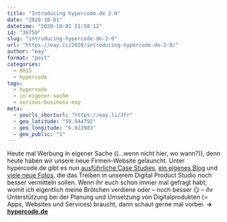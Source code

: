 ```yaml
---
title: "Introducing hypercode.de 2.0"
date: "2020-10-01"
datetime: "2020-10-01 21:58:12"
id: "36759"
slug: "introducing-hypercode-de-2-0"
url: "https://eay.cc/2020/introducing-hypercode-de-2-0/"
author: "eay"
format: "post"
categories:
  - 0815
  - hypercode
tags:
  - hypercode
  - in-eigener-sache
  - serious-business-eay
meta:
  - yourls_shorturl: "https://eay.li/3fr"
  - geo_latitude: "50.944792"
  - geo_longitude: "6.922983"
  - geo_public: "1"
---
```


Heute mal Werbung in eigener Sache ((...wenn nicht hier, wo wann?)), denn heute haben wir unsere neue Firmen-Website gelauncht. Unter hypercode.de gibt es nun [ausführ­liche Case Studies](https://hypercode.de/), [ein eigenes Blog](https://hypercode.de/blog/) und [viele neue Fotos](https://hypercode.de/ueber-uns/), die das Treiben in unserem Digital Product Studio noch besser vermitteln sollen. Wenn ihr euch schon immer mal gefragt habt, womit ich eigent­lich meine Brötchen verdiene oder – noch besser 😏 – ihr Unterstützung bei der Planung und Umsetzung von Digital­produkten (= Apps, Websites und Services) braucht, dann schaut gerne mal vorbei. **→ [hypercode.de](https://hypercode.de/)**
